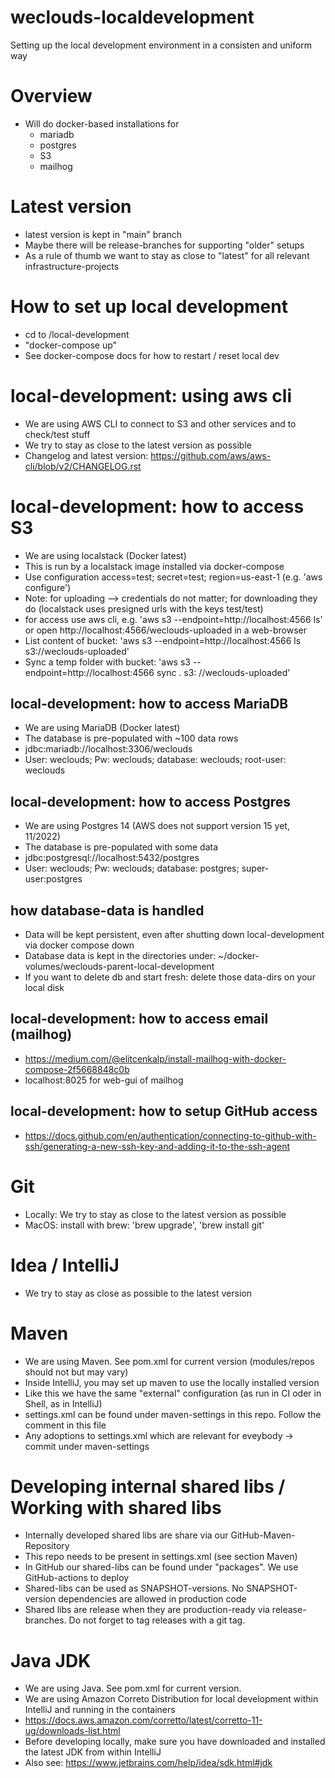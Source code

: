 # weclouds-localdevelopment

Setting up the local development environment in a consisten and uniform way

# Overview

- Will do docker-based installations for
  - mariadb
  - postgres
  - S3
  - mailhog

# Latest version

- latest version is kept in "main" branch
- Maybe there will be release-branches for supporting "older" setups
- As a rule of thumb we want to stay as close to "latest" for all relevant infrastructure-projects

# How to set up local development

- cd to /local-development
- "docker-compose up"
- See docker-compose docs for how to restart / reset local dev

# local-development: using aws cli

- We are using AWS CLI to connect to S3 and other services and to check/test stuff
- We try to stay as close to the latest version as possible
- Changelog and latest version: https://github.com/aws/aws-cli/blob/v2/CHANGELOG.rst

# local-development: how to access S3

- We are using localstack (Docker latest)
- This is run by a localstack image installed via docker-compose
- Use configuration access=test; secret=test; region=us-east-1 (e.g. 'aws configure')
- Note: for uploading --> credentials do not matter; for downloading they do (localstack uses
  presigned urls with the keys test/test)
- for access use aws cli, e.g. 'aws s3 --endpoint=http://localhost:4566 ls' or
  open http://localhost:4566/weclouds-uploaded in a web-browser
- List content of bucket: 'aws s3 --endpoint=http://localhost:4566 ls s3://weclouds-uploaded'
- Sync a temp folder with bucket: 'aws s3 --endpoint=http://localhost:4566 sync . s3:
  //weclouds-uploaded'

## local-development: how to access MariaDB

- We are using MariaDB (Docker latest)
- The database is pre-populated with ~100 data rows
- jdbc:mariadb://localhost:3306/weclouds
- User: weclouds; Pw: weclouds; database: weclouds; root-user: weclouds

## local-development: how to access Postgres

- We are using Postgres 14 (AWS does not support version 15 yet, 11/2022)
- The database is pre-populated with some data
- jdbc:postgresql://localhost:5432/postgres
- User: weclouds; Pw: weclouds; database: postgres; super-user:postgres

## how database-data is handled

- Data will be kept persistent, even after shutting down local-development via docker compose down
- Database data is kept in the directories under: ~/docker-volumes/weclouds-parent-local-development
- If you want to delete db and start fresh: delete those data-dirs on your local disk

## local-development: how to access email (mailhog)

- https://medium.com/@elitcenkalp/install-mailhog-with-docker-compose-2f5668848c0b
- localhost:8025 for web-gui of mailhog

## local-development: how to setup GitHub access

- https://docs.github.com/en/authentication/connecting-to-github-with-ssh/generating-a-new-ssh-key-and-adding-it-to-the-ssh-agent

# Git

- Locally: We try to stay as close to the latest version as possible
- MacOS: install with brew: 'brew upgrade', 'brew install git'

# Idea / IntelliJ

- We try to stay as close as possible to the latest version

# Maven

- We are using Maven. See pom.xml for current version (modules/repos should not but may vary)
- Inside IntelliJ, you may set up maven to use the locally installed version
- Like this we have the same "external" configuration (as run in CI oder in Shell, as in IntelliJ)
- settings.xml can be found under maven-settings in this repo. Follow the comment in this file
- Any adoptions to settings.xml which are relevant for eveybody -> commit under maven-settings

# Developing internal shared libs / Working with shared libs

- Internally developed shared libs are share via our GitHub-Maven-Repository
- This repo needs to be present in settings.xml (see section Maven)
- In GitHub our shared-libs can be found under "packages". We use GitHub-actions to deploy
- Shared-libs can be used as SNAPSHOT-versions. No SNAPSHOT-version dependencies are allowed in
  production code
- Shared libs are release when they are production-ready via release-branches. Do not forget to tag
  releases with a git tag.

# Java JDK

- We are using Java. See pom.xml for current version.
- We are using Amazon Correto Distribution for local development within IntelliJ and running in the
  containers
- https://docs.aws.amazon.com/corretto/latest/corretto-11-ug/downloads-list.html
- Before developing locally, make sure you have downloaded and installed the latest JDK from within
  IntelliJ
- Also see: https://www.jetbrains.com/help/idea/sdk.html#jdk

